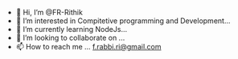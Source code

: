 - 👋 Hi, I’m @FR-Rithik
- 👀 I’m interested in Compitetive programming and Development...
- 🌱 I’m currently learning NodeJs...
- 💞️ I’m looking to collaborate on ...
- 📫 How to reach me ... f.rabbi.ri@gmail.com

<!---
FR-Rithik/FR-Rithik is a ✨ special ✨ repository because its `README.md` (this file) appears on your GitHub profile.
You can click the Preview link to take a look at your changes.
--->
